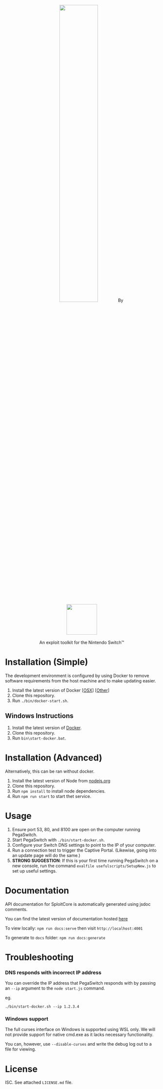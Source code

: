 <p align="center">
  <img style="width: 50%" src="https://i.imgur.com/bHjfC0Q.png">
  By
  <br/>
  <br/>
  <img style="width: 100px" src="https://i.imgur.com/w2u26sA.png">
  <br/>
  <br/>
  An exploit toolkit for the Nintendo Switch™
</p>

Installation (Simple)
=====================

The development environment is configured by using Docker to remove software requirements from the host machine and to make updating easier.

1. Install the latest version of Docker [[OSX](https://docs.docker.com/docker-for-mac/install/)] [[Other](https://docs.docker.com/engine/installation/#supported-platforms)]
2. Clone this repository.
3. Run `./bin/docker-start.sh`.

## Windows Instructions

1. Install the latest version of [Docker](https://docs.docker.com/engine/installation/#supported-platforms).
2. Clone this repository.
3. Run `bin\start-docker.bat`.

Installation (Advanced)
=======================
Alternatively, this can be ran without docker.

1. Install the latest version of Node from [nodejs.org](https://nodejs.org/en/download/)
2. Clone this repository.
3. Run `npm install` to install node dependencies.
4. Run `npm run start` to start thet service.

Usage
=====

1. Ensure port 53, 80, and 8100 are open on the computer running PegaSwitch.
2. Start PegaSwitch with `./bin/start-docker.sh`.
3. Configure your Switch DNS settings to point to the IP of your computer.
4. Run a connection test to trigger the Captive Portal. (Likewise, going into an update page will do the same.)
5. **STRONG SUGGESTION**: If this is your first time running PegaSwitch on a new console, run the command `evalfile usefulscripts/SetupNew.js` to set up useful settings.

Documentation
=============

API documentation for SploitCore is automatically generated using jsdoc comments.

You can find the latest version of documentation hosted [here](https://reswitched.github.io/PegaSwitch/)

To view locally: `npm run docs:serve` then visit `http://localhost:4001`

To generate to `docs` folder: `npm run docs:generate`

Troubleshooting
===============

### DNS responds with incorrect IP address

You can override the IP address that PegaSwitch responds with by passing an `--ip` argument to the `node start.js` command.

eg.
```
./bin/start-docker.sh --ip 1.2.3.4
```

### Windows support

The full curses interface on Windows is supported using WSL only. We will not provide support for native cmd.exe as it lacks necessary functionality.

You can, however, use `--disable-curses` and write the debug log out to a file for viewing.

License
=======

ISC. See attached `LICENSE.md` file.
